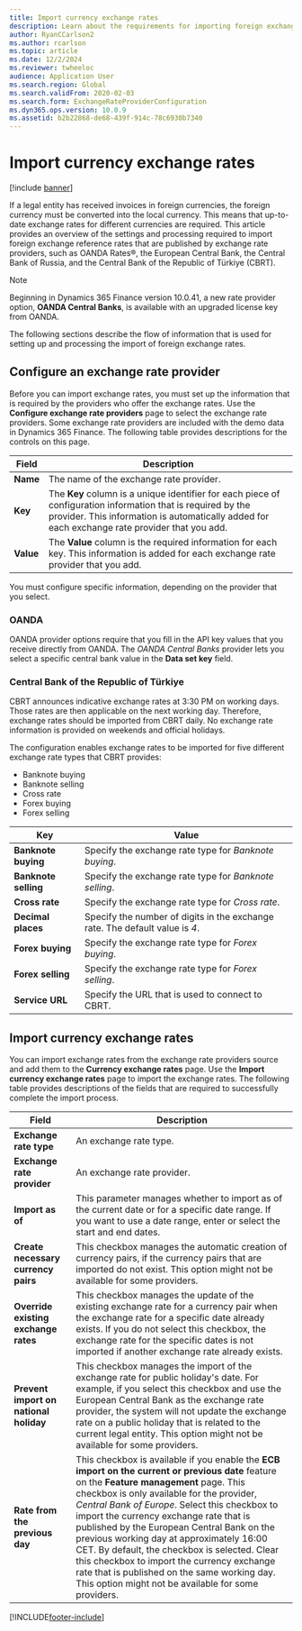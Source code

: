 ```yaml
---
title: Import currency exchange rates
description: Learn about the requirements for importing foreign exchange reference rates that are published by exchange rate providers.
author: RyanCCarlson2 
ms.author: rcarlson
ms.topic: article
ms.date: 12/2/2024
ms.reviewer: twheeloc
audience: Application User 
ms.search.region: Global
ms.search.validFrom: 2020-02-03
ms.search.form: ExchangeRateProviderConfiguration
ms.dyn365.ops.version: 10.0.9
ms.assetid: b2b22868-de68-439f-914c-78c6930b7340
---
```


# Import currency exchange rates

[!include [banner](../includes/banner.md)]

If a legal entity has received invoices in foreign currencies, the foreign currency must be converted into the local currency. This means that up-to-date exchange rates for different currencies are required. This article provides an overview of the settings and processing required to import foreign exchange reference rates that are published by exchange rate providers, such as OANDA Rates®, the European Central Bank, the Central Bank of Russia, and the Central Bank of the Republic of Türkiye (CBRT).

>[!NOTE]
>Beginning in Dynamics 365 Finance version 10.0.41, a new rate provider option, **OANDA Central Banks**, is available with an upgraded license key from OANDA. 

The following sections describe the flow of information that is used for setting up and processing the import of foreign exchange rates.

## Configure an exchange rate provider
Before you can import exchange rates, you must set up the information that is required by the providers who offer the exchange rates. Use the **Configure exchange rate providers** page to select the exchange rate providers. Some exchange rate providers are included with the demo data in Dynamics 365 Finance. The following table provides descriptions for the controls on this page. 

| Field | Description                   |
|-----------|-----------------------------------|
| **Name**  | The name of the exchange rate provider.                                                                                                          |
| **Key**   | The **Key** column is a unique identifier for each piece of configuration information that is required by the provider. This information is automatically added for each exchange rate provider that you add. |
| **Value** | The **Value** column is the required information for each key. This information is added for each exchange rate provider that you add. |

You must configure specific information, depending on the provider that you select.

### OANDA

OANDA provider options require that you fill in the API key values that you receive directly from OANDA. The *OANDA Central Banks* provider lets you select a specific central bank value in the **Data set key** field.

### Central Bank of the Republic of Türkiye

CBRT announces indicative exchange rates at 3:30 PM on working days. Those rates are then applicable on the next working day. Therefore, exchange rates should be imported from CBRT daily. No exchange rate information is provided on weekends and official holidays.

The configuration enables exchange rates to be imported for five different exchange rate types that CBRT provides:

- Banknote buying
- Banknote selling
- Cross rate
- Forex buying
- Forex selling

| Key | Value |
|-----|-------|
| **Banknote buying** | Specify the exchange rate type for *Banknote buying*. |
| **Banknote selling** | Specify the exchange rate type for *Banknote selling*. |
| **Cross rate** | Specify the exchange rate type for *Cross rate*. |
| **Decimal places** | Specify the number of digits in the exchange rate. The default value is *4*. |
| **Forex buying** | Specify the exchange rate type for *Forex buying*. |
| **Forex selling** | Specify the exchange rate type for *Forex selling*. |
| **Service URL** | Specify the URL that is used to connect to CBRT. |

## Import currency exchange rates
You can import exchange rates from the exchange rate providers source and add them to the **Currency exchange rates** page. Use the **Import currency exchange rates** page to import the exchange rates. The following table provides descriptions of the fields that are required to successfully complete the import process.

| Field | Description                   |
|-----------|-----------------------------------|
| **Exchange rate type**                 | An exchange rate type.                                                                                                                                                                                                                                                                                                                                                      |
| **Exchange rate provider**             | An exchange rate provider.                                                                                                                                                                                                                                                                                                                                                  |
| **Import as of**                       | This parameter manages whether to import as of the current date or for a specific date range. If you want to use a date range, enter or select the start and end dates.                                                                                                                                                                                                                |
| **Create necessary currency pairs**    | This checkbox manages the automatic creation of currency pairs, if the currency pairs that are imported do not exist. This option might not be available for some providers.                                                                                                                                                                                               |
| **Override existing exchange rates**   | This checkbox manages the update of the existing exchange rate for a currency pair when the exchange rate for a specific date already exists. If you do not select this checkbox, the exchange rate for the specific dates is not imported if another exchange rate already exists.                                                                                       |
| **Prevent import on national holiday** | This checkbox manages the import of the exchange rate for public holiday's date. For example, if you select this checkbox and use the European Central Bank as the exchange rate provider, the system will not update the exchange rate on a public holiday that is related to the current legal entity. This option might not be available for some providers. |
| **Rate from the previous day** | This checkbox is available if you enable the **ECB import on the current or previous date** feature on the **Feature management** page. This checkbox is only available for the provider, *Central Bank of Europe*. Select this checkbox to import the currency exchange rate that is published by the European Central Bank on the previous working day at approximately 16:00 CET. By default, the checkbox is selected. Clear this checkbox to import the currency exchange rate that is published on the same working day. This option might not be available for some providers. |


[!INCLUDE[footer-include](../../includes/footer-banner.md)]
